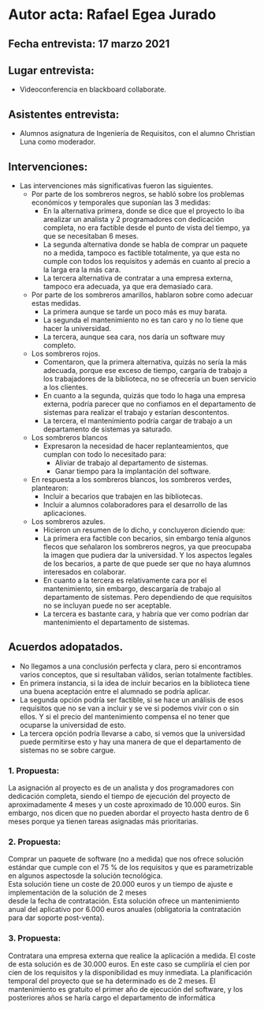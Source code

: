 
# Autor acta: Rafael Egea Jurado

## Fecha entrevista: 17 marzo 2021
## Lugar entrevista:
- Videoconferencia en blackboard collaborate. 
## Asistentes entrevista: 
- Alumnos asignatura de Ingeniería de Requisitos, con el alumno Christian Luna como moderador.
## Intervenciones:
- Las intervenciones más significativas fueron las siguientes.
  - Por parte de los sombreros negros, se habló sobre los problemas económicos y temporales que suponían las 3 medidas:
    - En la alternativa primera, donde se dice que el proyecto lo iba arealizar un analista y 2 programadores con dedicación completa, no era factible desde el punto de vista del tiempo, ya que
se necesitaban 6 meses.
    - La segunda alternativa donde se habla de comprar un paquete no a medida, tampoco es factible totalmente, ya que esta no cumple con todos los requisitos y además en cuanto al precio
      a la larga era la más cara.
    - La tercera alternativa de contratar a una empresa externa, tampoco era adecuada, ya que era demasiado cara.
  - Por parte de los sombreros amarillos, hablaron sobre como adecuar estas medidas.
    -  La primera aunque se tarde un poco más es muy barata.
    -  La segunda el mantenimiento no es tan caro y no lo tiene que hacer la universidad.
    -  La tercera, aunque sea cara, nos daría un software muy completo.
  - Los sombreros rojos. 
    - Comentaron, que la primera alternativa, quizás no sería la más adecuada, porque ese exceso de tiempo, cargaría de trabajo a los trabajadores de la biblioteca, no se ofrecería un buen servicio a los clientes. 
    - En cuanto a la segunda, quizás que todo lo haga una empresa externa, podría parecer que no confiamos en el departamento de sistemas para realizar el trabajo y estarían descontentos.
    - La tercera, el mantenimiento podría cargar de trabajo a un departamento de sistemas ya saturado.
  - Los sombreros blancos
    - Expresaron la necesidad de hacer replanteamientos, que cumplan con todo lo necesitado para:
      - Aliviar de trabajo al departamento de sistemas.
      - Ganar tiempo para la implantación del software. 
  - En respuesta a los sombreros blancos, los sombreros verdes, plantearon:
    - Incluir a becarios que trabajen en las bibliotecas.
    - Incluir a alumnos colaboradores para el desarrollo de las aplicaciones.
  - Los sombreros azules.
    -  Hicieron un resumen de lo dicho, y concluyeron diciendo que:
      - La primera era factible con becarios, sin embargo tenía algunos flecos que señalaron los sombreros negros, ya que preocupaba la imagen que pudiera dar la universidad. Y los aspectos legales de los becarios,
      a parte de que puede ser que no haya alumnos interesados en colaborar.
      - En cuanto a la tercera es relativamente cara por el mantenimiento, sin embargo, descargaría de trabajo al departamento de sistemas. Pero dependiendo de que requisitos no se incluyan puede no ser aceptable.
      - La tercera es bastante cara, y habría que ver como podrían dar mantenimiento el departamento de sistemas.

## Acuerdos adopatados.
- No llegamos a una conclusión perfecta y clara, pero si encontramos varios conceptos, que si resultaban válidos, serían totalmente factibles.
- En primera instancia, si la idea de incluir becarios en la biblioteca tiene una buena aceptación entre el alumnado se podría aplicar.
- La segunda opción podría ser factible, si se hace un análisis de esos requisitos que no se van a incluir y se ve si podemos vivir con o sin ellos.  Y 
si el precio del mantenimiento compensa el no tener que ocuparse la universidad de esto.
- La tercera opción podría llevarse a cabo, si vemos que la universidad puede permitirse esto y hay una manera de que el departamento de sistemas no se 
sobre cargue.


### 1. Propuesta: 

 La asignación al proyecto es de un analista y dos  programadores  con  dedicación  completa,  siendo el  tiempo  de  ejecución del proyecto de 
 aproximadamente 4 meses y un coste aproximado de 10.000 euros. 
 Sin embargo, nos dicen que no pueden abordar el proyecto hasta dentro de 6 meses porque ya tienen tareas asignadas más prioritarias.

### 2. Propuesta: 
Comprar  un  paquete  de  software  (no  a  medida)  que  nos  ofrece solución  
estándar  que  cumple  con  el  75  %  de  los  requisitos  y  que  es parametrizable  en  algunos  aspectosde  la  solución  tecnológica.  
Esta solución  tiene  un  coste  de 20.000  euros  y  un  tiempo  de  ajuste  e implementación   de   la   solución   de   2 meses   
desde   la   fecha   de contratación.   Esta   solución   ofrece   un  mantenimiento   anual del aplicativo por 6.000 euros anuales
(obligatoria la contratación para dar soporte post-venta).

### 3. Propuesta:
Contratara una empresa externa que realice la aplicación a medida. El coste de esta solución es de 30.000 euros.
En este caso se cumpliría el cien por cien de los requisitos y la disponibilidad es muy inmediata. La planificación  
temporal  del  proyecto  que  se ha  determinado  es  de  2 meses. El  mantenimiento  es  gratuito  el  primer  año  de  ejecución  del software, 
y  los  posteriores  años  se  haría  cargo  el  departamento  de informática





